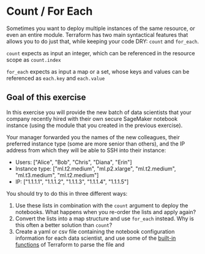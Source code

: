 # Count / For Each

Sometimes you want to deploy multiple instances of the same resource, or even an entire module. Terraform has two main
syntactical features that allows you to do just that, while keeping your code DRY: `count` and `for_each`.

`count` expects as input an integer, which can be referenced in the resource scope as `count.index`

`for_each` expects as input a map or a set, whose keys and values can be referenced as `each.key` and `each.value`


## Goal of this exercise

In this exercise you will provide the new batch of data scientists that your company recently hired with their own secure SageMaker
notebook instance (using the module that you created in the previous exercise).

Your manager forwarded you the names of the new 
colleagues, their preferred instance type (some are more senior than others), and the IP address from which they will be able to SSH into
their instance: 

- Users: ["Alice", "Bob", "Chris", "Diana", "Erin"]
- Instance type: ["ml.t2.medium", "ml.p2.xlarge", "ml.t2.medium", "ml.t3.medium", "ml.t2.medium"]
- IP: ["1.1.1.1", "1.1.1.2", "1.1.1.3", "1.1.1.4", "1.1.1.5"]

You should try to do this in three different ways:

1. Use these lists in combination with the `count` argument to deploy the notebooks. What happens when you re-order the lists and apply again?
2. Convert the lists into a map structure and use `for_each` instead. Why is this often a better solution than `count`?
3. Create a yaml or csv file containing the notebook configuration information for each data scientist, and use 
some of the [built-in functions](https://www.terraform.io/docs/language/functions/index.html) of Terraform to parse the file and 
